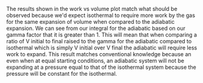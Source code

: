 The results shown in the work vs volume plot match what should be observed because we'd expect isothermal to require more work by the gas for the same expansion of volume when compared to the adiabatic expansion. 
We can see from our integral for the adiabatic based on our gamma factor that it is greater than 1. This will mean that when comparing a ratio of V initial to final raised to the gamma for the adiabatic  compared to isothermal which is simply V initial over V final the adiabatic will require less work to expand. 
This result matches conventional knowledge because an even when at equal starting conditions, an adiabatic system will not be expanding at a pressure equal to that of the isothermal system because the pressure will be constant for the isothermal.